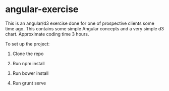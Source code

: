 # angular-exercise
This is an angular/d3 exercise done for one of prospective clients some time ago. This contains some simple Angular concepts and a very simple d3 chart.
Approximate coding time 3 hours. 

To set up the project:

1) Clone the repo

2) Run npm install

3) Run bower install

4) Run grunt serve


